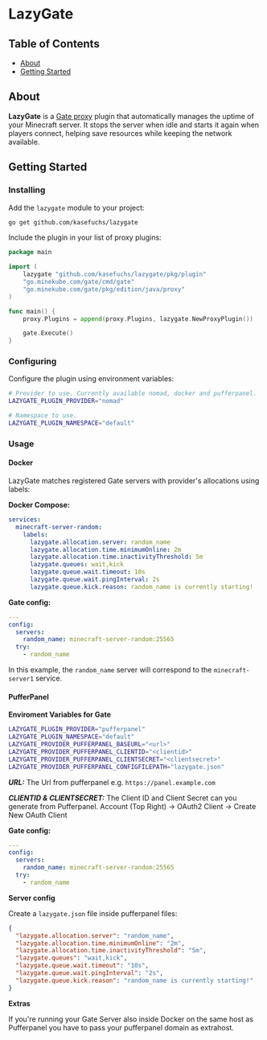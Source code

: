 # LazyGate

## Table of Contents

- [About](#about)
- [Getting Started](#getting_started)

## About <a name = "about"></a>

**LazyGate** is a [Gate proxy](https://github.com/minekube/gate) plugin that automatically manages the uptime of your Minecraft server. It stops the server when idle and starts it again when players connect, helping save resources while keeping the network available.

## Getting Started <a name = "getting_started"></a>

### Installing

Add the `lazygate` module to your project:

```sh
go get github.com/kasefuchs/lazygate
```

Include the plugin in your list of proxy plugins:

```go
package main

import (
	lazygate "github.com/kasefuchs/lazygate/pkg/plugin"
	"go.minekube.com/gate/cmd/gate"
	"go.minekube.com/gate/pkg/edition/java/proxy"
)

func main() {
	proxy.Plugins = append(proxy.Plugins, lazygate.NewProxyPlugin())

	gate.Execute()
}
```

### Configuring

Configure the plugin using environment variables:

```sh
# Provider to use. Currently available nomad, docker and pufferpanel.
LAZYGATE_PLUGIN_PROVIDER="nomad"

# Namespace to use.
LAZYGATE_PLUGIN_NAMESPACE="default"
```

### Usage

#### Docker

LazyGate matches registered Gate servers with provider's allocations using labels:

**Docker Compose:**

```yaml
services:
  minecraft-server-random:
    labels:
      lazygate.allocation.server: random_name
      lazygate.allocation.time.minimumOnline: 2m
      lazygate.allocation.time.inactivityThreshold: 5m
      lazygate.queues: wait,kick
      lazygate.queue.wait.timeout: 10s
      lazygate.queue.wait.pingInterval: 2s
      lazygate.queue.kick.reason: random_name is currently starting!
```

**Gate config:**

```yaml
---
config:
  servers:
    random_name: minecraft-server-random:25565
  try:
    - random_name
```

In this example, the `random_name` server will correspond to the `minecraft-server1` service.

#### PufferPanel

**Enviroment Variables for Gate**

```sh
LAZYGATE_PLUGIN_PROVIDER="pufferpanel"
LAZYGATE_PLUGIN_NAMESPACE="default"
LAZYGATE_PROVIDER_PUFFERPANEL_BASEURL="<url>"
LAZYGATE_PROVIDER_PUFFERPANEL_CLIENTID="<clientid>"
LAZYGATE_PROVIDER_PUFFERPANEL_CLIENTSECRET="<clientsecret>"
LAZYGATE_PROVIDER_PUFFERPANEL_CONFIGFILEPATH="lazygate.json"
```

**_URL:_** The Url from pufferpanel e.g. `https://panel.example.com`

**_CLIENTID & CLIENTSECRET:_** The Client ID and Client Secret can you generate from Pufferpanel. Account (Top Right) -> OAuth2 Client -> Create New OAuth Client

**Gate config:**

```yaml
---
config:
  servers:
    random_name: minecraft-server-random:25565
  try:
    - random_name
```

**Server config**

Create a `lazygate.json` file inside pufferpanel files:

```json
{
  "lazygate.allocation.server": "random_name",
  "lazygate.allocation.time.minimumOnline": "2m",
  "lazygate.allocation.time.inactivityThreshold": "5m",
  "lazygate.queues": "wait,kick",
  "lazygate.queue.wait.timeout": "10s",
  "lazygate.queue.wait.pingInterval": "2s",
  "lazygate.queue.kick.reason": "random_name is currently starting!"
}
```

**Extras**

If you're running your Gate Server also inside Docker on the same host as Pufferpanel you have to pass your pufferpanel domain as extrahost.
